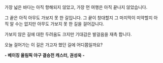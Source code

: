 가장 넓은 바다는 아직 항해되지 않았고, 
가장 먼 여행은 아직 끝나지 않았습니다. 

그 끝은 아직 아무도 가보지 못 한 길입니다. 
그 끝이 창대할지 그 마지막이 미약할지 
아직 알 수는 없지만 
아무도 가보지 못 한 길을 걸어갑니다. 

가보지 않은 길에 대한 두려움도 크지만
기대감은 발걸음을 재촉 합니다.

오늘 걸어가는 이 길은
가고자 했던 길에 어디쯤일까요?

**- 베이징 올림픽 야구 결승전 캐스터, 권성욱 -**
<!---
Jang7859/Jang7859 is a ✨ special ✨ repository because its `README.md` (this file) appears on your GitHub profile.
You can click the Preview link to take a look at your changes.
--->
